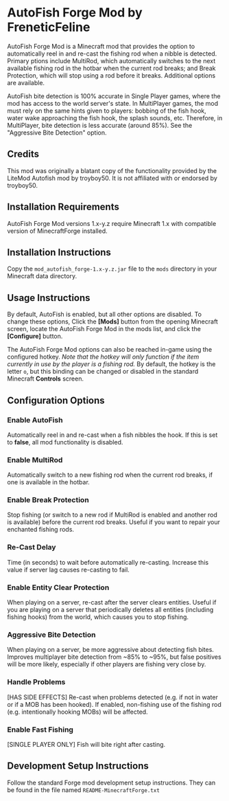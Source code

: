 # AutoFish Forge Mod by FreneticFeline

AutoFish Forge Mod is a Minecraft mod that provides the option to automatically reel
in and re-cast the fishing rod when a nibble is detected.  Primary ptions include
MultiRod, which automatically switches to the next available fishing rod in the hotbar
when the current rod breaks; and Break Protection, which will stop using a rod before
it breaks.  Additional options are available.

AutoFish bite detection is 100% accurate in Single Player games, where the mod has access to the
world server's state.  In MultiPlayer games, the mod must rely on the same hints given to players:
bobbing of the fish hook, water wake approaching the fish hook, the splash sounds, etc.  Therefore,
in MultiPlayer, bite detection is less accurate (around 85%).  See the "Aggressive Bite Detection"
option.

## Credits
This mod was originally a blatant copy of the functionality provided by the LiteMod
Autofish mod by troyboy50.  It is not affiliated with or endorsed by troyboy50.

## Installation Requirements
AutoFish Forge Mod versions 1.x-y.z require Minecraft 1.x with compatible version
of MinecraftForge installed.

## Installation Instructions
Copy the `mod_autofish_forge-1.x-y.z.jar` file to the `mods` directory in your Minecraft
data directory.

## Usage Instructions
By default, AutoFish is enabled, but all other options are disabled.  To change
these options, Click the **[Mods]** button from the opening Minecraft screen, locate the
AutoFish Forge Mod in the mods list, and click the **[Configure]** button.

The AutoFish Forge Mod options can also be reached in-game using the configured hotkey.
_Note that the hotkey will only function if the item currently in use by the player is a fishing rod._
By default, the hotkey is the letter `o`, but this binding can be changed or disabled in the
standard Minecraft **Controls** screen.

## Configuration Options

### Enable AutoFish
Automatically reel in and re-cast when a fish nibbles the hook.  If this is set to **false**, all mod
functionality is disabled.

### Enable MultiRod
Automatically switch to a new fishing rod when the current rod breaks, if one is available in the hotbar.

### Enable Break Protection
Stop fishing (or switch to a new rod if MultiRod is enabled and another rod is available) before the
current rod breaks.  Useful if you want to repair your enchanted fishing rods.

### Re-Cast Delay
Time (in seconds) to wait before automatically re-casting.  Increase this value if server lag causes
re-casting to fail.

### Enable Entity Clear Protection
When playing on a server, re-cast after the server clears entities.  Useful if you are playing on a server
that periodically deletes all entities (including fishing hooks) from the world, which causes you to
stop fishing.

### Aggressive Bite Detection
When playing on a server, be more aggressive about detecting fish bites.  Improves multiplayer bite
detection from ~85% to ~95%, but false positives will be more likely, especially if other players
are fishing very close by.

### Handle Problems
[HAS SIDE EFFECTS] Re-cast when problems detected (e.g. if not in water or if a MOB has been hooked).
If enabled, non-fishing use of the fishing rod (e.g. intentionally hooking MOBs) will be affected.

### Enable Fast Fishing
[SINGLE PLAYER ONLY] Fish will bite right after casting.


## Development Setup Instructions
Follow the standard Forge mod development setup instructions.  They can be found
in the file named `README-MinecraftForge.txt`
